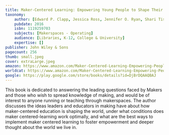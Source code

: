 ```yaml
---
title: Maker-Centered Learning: Empowering Young People to Shape Their Worlds
taxonomy:
	author: [Edward P. Clapp, Jessica Ross, Jennifer O. Ryan, Shari Tishman]
	pubdate: 2016
	isbn: 1119259703
	subjects: [Makerspaces - Operating]
	audience: [Libraries, K-12, College & University]
	expertise: []
publisher: John Wiley & Sons
pagecount: 256
thumb: small.jpeg
cover: extraLarge.jpeg
amazon: https://www.amazon.com/Maker-Centered-Learning-Empowering-People-Worlds/dp/1119259703/ref=sr_1_1?keywords=Maker-centered+learning+%3A+empowering+young+people+to+shape+their+worlds&qid=1572277104&sr=8-1
worldcat: https://www.amazon.com/Maker-Centered-Learning-Empowering-People-Worlds/dp/1119259703/ref=sr_1_1?keywords=Maker-centered+learning+%3A+empowering+young+people+to+shape+their+worlds&qid=1572277104&sr=8-1
google: https://play.google.com/store/books/details?id=DjBrDQAAQBAJ
---
```

This book is dedicated  to answering the leading questions faced by Makers and those who wish to spread knowledge of making, and would be of interest to anyone running or teaching through makerspaces.  The author discusses the ideas leaders and educators in making have about how maker-centered education is shaping the world, under what conditions does maker centered-learning work optimally, and what are the best ways to implement maker centered learning to foster empowerment and deeper thought about the world we live in.